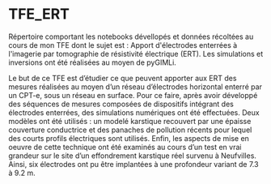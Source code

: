 # TFE_ERT

Répertoire comportant les notebooks dévellopés et données récoltées au cours de mon TFE dont le sujet est : Apport d'électrodes enterrées à l'imagerie par tomographie de résistivité électrique (ERT). Les simulations et inversions ont été réalisées au moyen de pyGIMLi.

Le but de ce TFE est d’étudier ce que peuvent apporter aux ERT des mesures réalisées au moyen d’un réseau d’électrodes horizontal enterré par un CPT-e, sous un réseau en surface. Pour ce faire, après avoir développé des séquences de mesures composées de dispositifs intégrant des électrodes enterrées, des simulations numériques ont été effectuées. Deux modèles ont été utilisés : un modelé karstique recouvert par une épaisse couverture conductrice et des panaches de pollution récents pour lequel des courts profils électriques sont utilisés. Enfin, les aspects de mise en oeuvre de cette technique ont été examinés au cours d’un test en vrai grandeur sur le site d’un effondrement karstique réel survenu à Neufvilles. Ainsi, six électrodes ont pu être implantées à une profondeur variant de 7.3 à 9.2 m.
